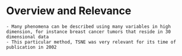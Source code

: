 # Overview and Relevance
    - Many phenomena can be described using many variables in high dimension, for instance breast cancer tumors that reside in 30 dimensional data 
    - This particular method, TSNE was very relevant for its time of publication in 2002 
